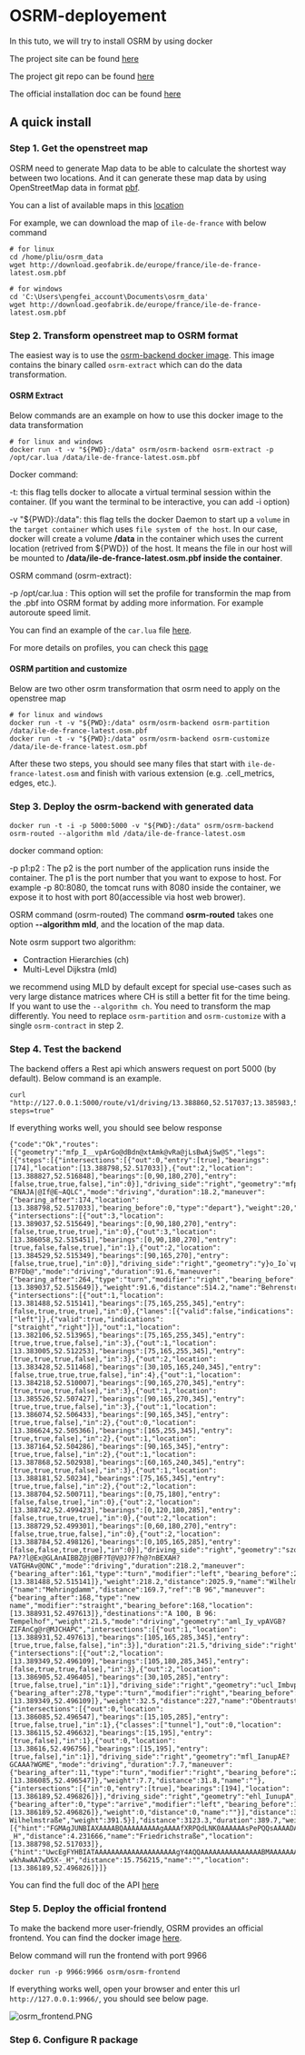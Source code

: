 # OSRM-deployement

In this tuto, we will try to install OSRM by using docker

The project site can be found [here](http://project-osrm.org/)

The project git repo can be found [here](https://github.com/Project-OSRM)

The official installation doc can be found [here](https://github.com/Project-OSRM/osrm-backend)

## A quick install

### Step 1. Get the openstreet map

OSRM need to generate Map data to be able to calculate the shortest way between two locations. And it can generate these map data by using OpenStreetMap data in format [pbf](https://wiki.openstreetmap.org/wiki/PBF_Format).

You can a list of available maps in this [location](http://download.geofabrik.de/)

For example, we can download the map of `ile-de-france` with below command

```shell
# for linux
cd /home/pliu/osrm_data
wget http://download.geofabrik.de/europe/france/ile-de-france-latest.osm.pbf
```

```shell
# for windows
cd 'C:\Users\pengfei_account\Documents\osrm_data'
wget http://download.geofabrik.de/europe/france/ile-de-france-latest.osm.pbf
```

### Step 2. Transform openstreet map to OSRM format

The easiest way is to use the [osrm-backend docker image](https://hub.docker.com/r/osrm/osrm-backend/). This image contains the binary called `osrm-extract` which can do the data transformation.

#### OSRM Extract

Below commands are an example on how to use this docker image to the data transformation

```shell
# for linux and windows
docker run -t -v "${PWD}:/data" osrm/osrm-backend osrm-extract -p /opt/car.lua /data/ile-de-france-latest.osm.pbf
```

Docker command:

-t: this flag tells docker to allocate a virtual terminal session within the container. (If you want the terminal to be interactive, you can add -i option)

-v "${PWD}:/data": this flag tells the docker Daemon to start up a `volume` in the `target container` which uses `file system of the host`. In our case, docker will create a volume **/data** in the container which uses the current location (retrived from ${PWD}) of the host. It means the file in our host will be mounted to **/data/ile-de-france-latest.osm.pbf inside the container**.

OSRM command (osrm-extract):

-p /opt/car.lua : This option will set the profile for transformin the map from the .pbf into OSRM format by adding more information. For example autoroute speed limit.

You can find an example of the `car.lua` file [here](https://github.com/Project-OSRM/osrm-backend/blob/master/profiles/car.lua).

For more details on profiles, you can check this [page](https://github.com/Project-OSRM/osrm-backend/blob/master/docs/profiles.md)

#### OSRM partition and customize

Below are two other osrm transformation that osrm need to apply on the openstree map

```shell
# for linux and windows
docker run -t -v "${PWD}:/data" osrm/osrm-backend osrm-partition /data/ile-de-france-latest.osm.pbf
docker run -t -v "${PWD}:/data" osrm/osrm-backend osrm-customize /data/ile-de-france-latest.osm.pbf
```

After these two steps, you should see many files that start with `ile-de-france-latest.osm` and finish with various extension (e.g. .cell_metrics, edges, etc.).

### Step 3. Deploy the osrm-backend with generated data

```shell
docker run -t -i -p 5000:5000 -v "${PWD}:/data" osrm/osrm-backend osrm-routed --algorithm mld /data/ile-de-france-latest.osm
```

docker command option:

-p p1:p2 : The p2 is the port number of the application runs inside the container. The p1 is the port number that you want to expose to host. For example -p 80:8080, the tomcat runs with 8080 inside the container, we expose it to host with port 80(accessible via host web brower).

OSRM command (osrm-routed)
The command **osrm-routed** takes one option **--algorithm mld**, and the location of the map data.

Note osrm support two algorithm:

- Contraction Hierarchies (ch)
- Multi-Level Dijkstra (mld)

we recommend using MLD by default except for special use-cases such as very large distance matrices where CH is still a better fit for the time being. If you want to use the `--algorithm ch`. You need to transform the map differently. You need to replace `osrm-partition` and `osrm-customize` with a single `osrm-contract` in step 2.

### Step 4. Test the backend

The backend offers a Rest api which answers request on port 5000 (by default). Below command is an example.

```shell
curl "http://127.0.0.1:5000/route/v1/driving/13.388860,52.517037;13.385983,52.496891?steps=true"
```

If everything works well, you should see below response

```text
{"code":"Ok","routes":[{"geometry":"mfp_I__vpArGo@dBdn@xtAmk@vRa@jLsBwAjSw@S","legs":[{"steps":[{"intersections":[{"out":0,"entry":[true],"bearings":[174],"location":[13.388798,52.517033]},{"out":2,"location":[13.388827,52.516848],"bearings":[0,90,180,270],"entry":[false,true,true,false],"in":0}],"driving_side":"right","geometry":"mfp_I__vpAB?^ENAJA|@If@E~AQLC","mode":"driving","duration":18.2,"maneuver":{"bearing_after":174,"location":[13.388798,52.517033],"bearing_before":0,"type":"depart"},"weight":20,"distance":154.8,"name":"Friedrichstraße"},{"intersections":[{"out":3,"location":[13.389037,52.515649],"bearings":[0,90,180,270],"entry":[false,true,true,true],"in":0},{"out":3,"location":[13.386058,52.515451],"bearings":[0,90,180,270],"entry":[true,false,false,true],"in":1},{"out":2,"location":[13.384529,52.515349],"bearings":[90,165,270],"entry":[false,true,true],"in":0}],"driving_side":"right","geometry":"y}o_Io`vpA@Z@XF|BDfBPhG@H@b@@l@@D@f@LtE@f@@LH|DLhE@b@DlA?B?FDb@","mode":"driving","duration":91.6,"maneuver":{"bearing_after":264,"type":"turn","modifier":"right","bearing_before":172,"location":[13.389037,52.515649]},"weight":91.6,"distance":514.2,"name":"Behrenstraße"},{"intersections":[{"out":1,"location":[13.381488,52.515141],"bearings":[75,165,255,345],"entry":[false,true,true,true],"in":0},{"lanes":[{"valid":false,"indications":["left"]},{"valid":true,"indications":["straight","right"]}],"out":1,"location":[13.382106,52.513965],"bearings":[75,165,255,345],"entry":[true,true,true,false],"in":3},{"out":1,"location":[13.383005,52.512253],"bearings":[75,165,255,345],"entry":[true,true,true,false],"in":3},{"out":2,"location":[13.383428,52.511468],"bearings":[30,105,165,240,345],"entry":[false,true,true,true,false],"in":4},{"out":1,"location":[13.384218,52.510007],"bearings":[90,165,270,345],"entry":[true,true,true,false],"in":3},{"out":1,"location":[13.385526,52.507427],"bearings":[90,165,270,345],"entry":[true,true,true,false],"in":3},{"out":1,"location":[13.386074,52.506433],"bearings":[90,165,345],"entry":[true,true,false],"in":2},{"out":0,"location":[13.386624,52.505366],"bearings":[165,255,345],"entry":[true,true,false],"in":2},{"out":1,"location":[13.387164,52.504286],"bearings":[90,165,345],"entry":[true,true,false],"in":2},{"out":1,"location":[13.387868,52.502938],"bearings":[60,165,240,345],"entry":[true,true,true,false],"in":3},{"out":1,"location":[13.388181,52.50234],"bearings":[75,165,345],"entry":[true,true,false],"in":2},{"out":2,"location":[13.388704,52.500711],"bearings":[0,75,180],"entry":[false,false,true],"in":0},{"out":2,"location":[13.388742,52.499423],"bearings":[0,120,180,285],"entry":[false,true,true,true],"in":0},{"out":2,"location":[13.388729,52.499301],"bearings":[0,60,180,270],"entry":[false,true,true,false],"in":0},{"out":2,"location":[13.388784,52.498126],"bearings":[0,105,165,285],"entry":[false,false,true,true],"in":0}],"driving_side":"right","geometry":"szo_IiqtpATIDC@Ad@SPGn@YfAe@DCBAPIRGFEv@[fBw@dCeATKzAo@\\ODCZOVKDCNGlD_Bh@UFCTKTIJEPIBAp@Y`Bq@FC^M\\Or@[^Oh@UrBy@PItDaBjAi@x@]FCdAa@r@YrB{@FAJEFCRIXMDCd@SJC`Ac@b@QVK^QDCVKVKDCRGf@U\\OFCn@WBAh@UTKFCVG\\G^E^EJ?PA??l@Ex@GLAnAIBBZ@j@BF?T@V@J?F?h@?nBEXAH?VATGHAv@ONC","mode":"driving","duration":218.2,"maneuver":{"bearing_after":161,"type":"turn","modifier":"left","bearing_before":261,"location":[13.381488,52.515141]},"weight":218.2,"distance":2025.9,"name":"Wilhelmstraße"},{"name":"Mehringdamm","distance":169.7,"ref":"B 96","maneuver":{"bearing_after":168,"type":"new name","modifier":"straight","bearing_before":168,"location":[13.388931,52.497613]},"destinations":"A 100, B 96: Tempelhof","weight":21.5,"mode":"driving","geometry":"aml_Iy_vpAVGB?ZIFAnCg@r@MJCHAPC","intersections":[{"out":1,"location":[13.388931,52.497613],"bearings":[105,165,285,345],"entry":[true,true,false,false],"in":3}],"duration":21.5,"driving_side":"right"},{"intersections":[{"out":2,"location":[13.389349,52.496109],"bearings":[105,180,285,345],"entry":[false,true,true,false],"in":3},{"out":2,"location":[13.386905,52.496405],"bearings":[30,105,285],"entry":[true,false,true],"in":1}],"driving_side":"right","geometry":"ucl_ImbvpAEj@AFI`CGv@IfAQhCEf@Cd@IXMbB","mode":"driving","duration":32.5,"maneuver":{"bearing_after":278,"type":"turn","modifier":"right","bearing_before":171,"location":[13.389349,52.496109]},"weight":32.5,"distance":227,"name":"Obentrautstraße"},{"intersections":[{"out":0,"location":[13.386085,52.496547],"bearings":[15,105,285],"entry":[true,false,true],"in":1},{"classes":["tunnel"],"out":0,"location":[13.386115,52.496632],"bearings":[15,195],"entry":[true,false],"in":1},{"out":0,"location":[13.38616,52.496756],"bearings":[15,195],"entry":[true,false],"in":1}],"driving_side":"right","geometry":"mfl_IanupAE?GCAAA?WGME","mode":"driving","duration":7.7,"maneuver":{"bearing_after":11,"type":"turn","modifier":"right","bearing_before":281,"location":[13.386085,52.496547]},"weight":7.7,"distance":31.8,"name":""},{"intersections":[{"in":0,"entry":[true],"bearings":[194],"location":[13.386189,52.496826]}],"driving_side":"right","geometry":"ehl_IunupA","mode":"driving","duration":0,"maneuver":{"bearing_after":0,"type":"arrive","modifier":"left","bearing_before":14,"location":[13.386189,52.496826]},"weight":0,"distance":0,"name":""}],"distance":3123.3,"duration":389.7,"summary":"Behrenstraße, Wilhelmstraße","weight":391.5}],"distance":3123.3,"duration":389.7,"weight_name":"routability","weight":391.5}],"waypoints":[{"hint":"FGMAgJUNBIAXAAAABQAAAAAAAAAgAAAAfXRPQdLNK0AAAAAAsPePQQsAAAADAAAAAAAAABAAAABIAQAA_kvMAKlYIQM8TMwArVghAwAA7wr5X-_H","distance":4.231666,"name":"Friedrichstraße","location":[13.388798,52.517033]},{"hint":"UwcEgFYHBIATAAAAAAAAAAAAAAAAAAAAgY4AQQAAAAAAAAAAAAAAABMAAAAAAAAAAAAAAAAAAABIAQAAzUHMALoJIQP_QMwA-wkhAwAA7wD5X-_H","distance":15.756215,"name":"","location":[13.386189,52.496826]}]}
```

You can find the full doc of the API [here](https://github.com/Project-OSRM/osrm-backend/blob/master/docs/http.md)

### Step 5. Deploy the official frontend

To make the backend more user-friendly, OSRM provides an official frontend. You can find the docker image [here](https://hub.docker.com/r/osrm/osrm-frontend/).

Below command will run the frontend with port 9966

```shell
docker run -p 9966:9966 osrm/osrm-frontend
```

If everything works well, open your browser and enter this url `http://127.0.0.1:9966/`, you should see below page.

![osrm_frontend.PNG](img/osrm_frontend.PNG)

### Step 6. Configure R package

